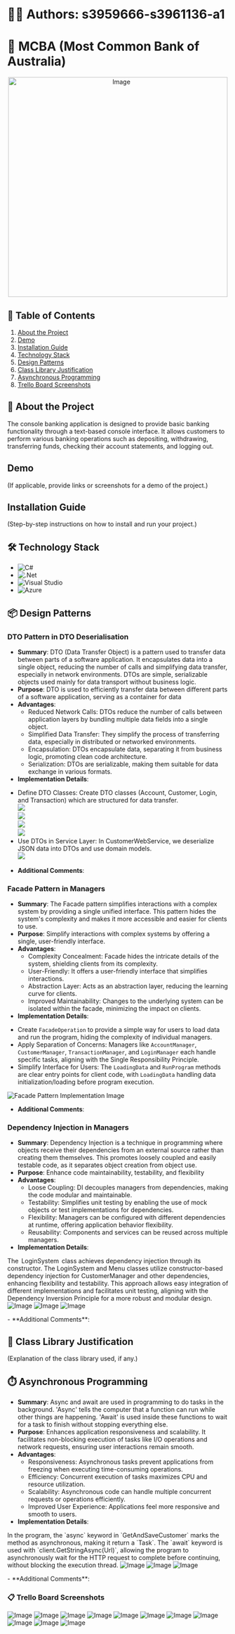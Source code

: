 # 🙋‍♀️ Authors: s3959666-s3961136-a1
# 💸 MCBA (Most Common Bank of Australia)
<p align="center">
  <img src="trello-board/MCBA_logo.png" alt="Image" width="500"/>
</p>

## 🔗 Table of Contents
1. [About the Project](#about-the-project)
2. [Demo](#demo)
3. [Installation Guide](#installation-guide)
4. [Technology Stack](#technology-stack)
5. [Design Patterns](#design-patterns)
6. [Class Library Justification](#class-library-justification)
7. [Asynchronous Programming](#asynchronous-programming)
8. [Trello Board Screenshots](#trello-board-screenshots)

## 🔭 About the Project
The console banking application is designed to provide basic banking functionality through a text-based console interface. It allows customers to perform various banking operations such as depositing, withdrawing, transferring funds, checking their account statements, and logging out.

## Demo
(If applicable, provide links or screenshots for a demo of the project.)

## Installation Guide
(Step-by-step instructions on how to install and run your project.)

## 🛠 Technology Stack
- ![C#](https://img.shields.io/badge/c%23-%23239120.svg?style=for-the-badge&logo=csharp&logoColor=white)
- ![.Net](https://img.shields.io/badge/.NET-5C2D91?style=for-the-badge&logo=.net&logoColor=white)
- ![Visual Studio](https://img.shields.io/badge/Visual%20Studio-5C2D91.svg?style=for-the-badge&logo=visual-studio&logoColor=white)
- ![Azure](https://img.shields.io/badge/azure-%230072C6.svg?style=for-the-badge&logo=microsoftazure&logoColor=white)

## 📦 Design Patterns
### DTO Pattern in DTO Deserialisation
- **Summary**: DTO (Data Transfer Object) is a pattern used to transfer data between parts of a software application. It encapsulates data into a single object, reducing the number of calls and simplifying data transfer, especially in network environments. DTOs are simple, serializable objects used mainly for data transport without business logic.
- **Purpose**: DTO is used to efficiently transfer data between different parts of a software application, serving as a container for data
- **Advantages**:
  - Reduced Network Calls: DTOs reduce the number of calls between application layers by bundling multiple data fields into a single object.
  - Simplified Data Transfer: They simplify the process of transferring data, especially in distributed or networked environments.
  - Encapsulation: DTOs encapsulate data, separating it from business logic, promoting clean code architecture.
  - Serialization: DTOs are serializable, making them suitable for data exchange in various formats.
- **Implementation Details**:
<p align="left">
  <ul>
    <li>Define DTO Classes: Create DTO classes (Account, Customer, Login, and Transaction) which are structured for data transfer.
      <br><img src="design patterns/DTO_Account.png"/>
      <br><img src="design patterns/DTO_Customer.png"/>
      <br><img src="design patterns/DTO_Login.png"/>
      <br><img src="design patterns/DTO_Transaction.png"/>
    </li>
    <li>Use DTOs in Service Layer: In CustomerWebService, we deserialize JSON data into DTOs and use domain models.
      <br><img src="Async-await/img/Async-await-example.png"/>
    </li>
  </ul>
</p>

- **Additional Comments**:

### Facade Pattern in Managers
- **Summary**: The Facade pattern simplifies interactions with a complex system by providing a single unified interface. This pattern hides the system's complexity and makes it more accessible and easier for clients to use.
- **Purpose**: Simplify interactions with complex systems by offering a single, user-friendly interface.
- **Advantages**:
  - Complexity Concealment: Facade hides the intricate details of the system, shielding clients from its complexity.
  - User-Friendly: It offers a user-friendly interface that simplifies interactions.
  - Abstraction Layer: Acts as an abstraction layer, reducing the learning curve for clients.
  - Improved Maintainability: Changes to the underlying system can be isolated within the facade, minimizing the impact on clients.
- **Implementation Details**:
<p align="left">
  <ul>
    <li>Create <code>FacadeOperation</code> to provide a simple way for users to load data and run the program, hiding the complexity of individual managers.</li>
    <li>Apply Separation of Concerns: Managers like <code>AccountManager</code>, <code>CustomerManager</code>, <code>TransactionManager</code>, and <code>LoginManager</code> each handle specific tasks, aligning with the Single Responsibility Principle.</li>
    <li>Simplify Interface for Users: The <code>LoadingData</code> and <code>RunProgram</code> methods are clear entry points for client code, with <code>LoadingData</code> handling data initialization/loading before program execution.</li>
  </ul>
  <img src="design patterns/updated_facade.png" alt="Facade Pattern Implementation Image"/>
</p>

- **Additional Comments**:

### Dependency Injection in Managers
- **Summary**: Dependency Injection is a technique in programming where objects receive their dependencies from an external source rather than creating them themselves. This promotes loosely coupled and easily testable code, as it separates object creation from object use.
- **Purpose**: Enhance code maintainability, testability, and flexibility
- **Advantages**:
  - Loose Coupling: DI decouples managers from dependencies, making the code modular and maintainable.
  - Testability: Simplifies unit testing by enabling the use of mock objects or test implementations for dependencies.
  - Flexibility: Managers can be configured with different dependencies at runtime, offering application behavior flexibility.
  - Reusability: Components and services can be reused across multiple managers.
- **Implementation Details**:
<p align="left">
  The ⁠ LoginSystem ⁠ class achieves dependency injection through its constructor. The LoginSystem and Menu classes utilize constructor-based dependency injection for CustomerManager and other dependencies, enhancing flexibility and testability. This approach allows easy integration of different implementations and facilitates unit testing, aligning with the Dependency Inversion Principle for a more robust and modular design.
  <img src="design patterns/dependency-injection.png" alt="Image"/>
  <img src="design patterns/dependency-injection-1.png" alt="Image"/>
  <img src="design patterns/updated_facade.png" alt="Image"/>
</p>
- **Additional Comments**:

## 📓 Class Library Justification
(Explanation of the class library used, if any.)

## ⏱️ Asynchronous Programming
- **Summary**: Async and await are used in programming to do tasks in the background. 'Async' tells the computer that a function can run while other things are happening. 'Await' is used inside these functions to wait for a task to finish without stopping everything else. 
- **Purpose**: Enhances application responsiveness and scalability. It facilitates non-blocking execution of tasks like I/O operations and network requests, ensuring user interactions remain smooth.
- **Advantages**:
  - Responsiveness: Asynchronous tasks prevent applications from freezing when executing time-consuming operations.
  - Efficiency: Concurrent execution of tasks maximizes CPU and resource utilization.
  - Scalability: Asynchronous code can handle multiple concurrent requests or operations efficiently.
  - Improved User Experience: Applications feel more responsive and smooth to users.
- **Implementation Details**:
<p align="left">
  In the program, the `async` keyword in `GetAndSaveCustomer` marks the method as asynchronous, making it return a `Task`. The `await` keyword is used with `client.GetStringAsync(Url)`, allowing the program to asynchronously wait for the HTTP request to complete before continuing, without blocking the execution thread.
  <img src="Async-await/img/Async-await-example.png" alt="Image"/>
  <img src="Async-await/img/calling GetAndSaveCustomer by using await1.png" alt="Image"/>
  <img src="Async-await/img/calling GetAndSaveCustomer by using await2.png" alt="Image"/>
</p>
- **Additional Comments**:

### 📋 Trello Board Screenshots
<p align="left">
  <img src="trello-board/Screenshot 2024-01-08 at 4.28.50 pm.png" alt="Image"/>
  <img src="trello-board/Screenshot 2024-01-08 at 6.47.00 pm.png" alt="Image"/>
  <img src="trello-board/Screenshot 2024-01-11 at 1.06.30 pm.png" alt="Image"/>
  <img src="trello-board/Screenshot 2024-01-11 at 12.07.20 pm.png" alt="Image"/>
  <img src="trello-board/Screenshot 2024-01-12 at 1.05.30 pm.png" alt="Image"/>
  <img src="trello-board/Screenshot 2024-01-13 at 1.20.07 am.png" alt="Image"/>
  <img src="trello-board/Screenshot 2024-01-13 at 4.18.27 pm.png" alt="Image"/>
  <img src="trello-board/Screenshot 2024-01-13 at 9.38.10 pm.png" alt="Image"/>
  <img src="trello-board/Screenshot 2024-01-14 at 1.52.13 am.png" alt="Image"/>
  <img src="trello-board/Screenshot 2024-01-14 at 13.16.33 pm.png" alt="Image"/>
  <img src="trello-board/Screenshot 2024-01-14 at 22.51.03pm.png" alt="Image"/>
</p>


